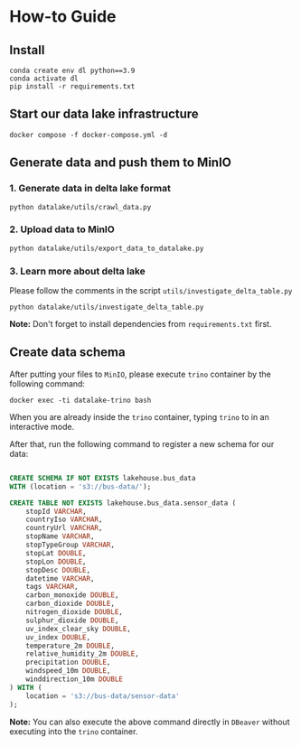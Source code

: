 # How-to Guide

## Install 
```shell
conda create env dl python==3.9
conda activate dl
pip install -r requirements.txt
```

## Start our data lake infrastructure
```shell
docker compose -f docker-compose.yml -d
```

## Generate data and push them to MinIO
### 1. Generate data in delta lake format
```shell
python datalake/utils/crawl_data.py
```
### 2. Upload data to MinIO
```shell
python datalake/utils/export_data_to_datalake.py
```

### 3. Learn more about delta lake
Please follow the comments in the script `utils/investigate_delta_table.py`
```shell
python datalake/utils/investigate_delta_table.py
```

**Note:** Don't forget to install dependencies from `requirements.txt` first.

## Create data schema
After putting your files to `MinIO`, please execute `trino` container by the following command:
```shell
docker exec -ti datalake-trino bash
```

When you are already inside the `trino` container, typing `trino` to in an interactive mode.

After that, run the following command to register a new schema for our data:

```sql

CREATE SCHEMA IF NOT EXISTS lakehouse.bus_data
WITH (location = 's3://bus-data/');

CREATE TABLE NOT EXISTS lakehouse.bus_data.sensor_data (
    stopId VARCHAR,
    countryIso VARCHAR,
    countryUrl VARCHAR,
    stopName VARCHAR,
    stopTypeGroup VARCHAR,
    stopLat DOUBLE,
    stopLon DOUBLE,
    stopDesc DOUBLE,
    datetime VARCHAR,
    tags VARCHAR,
    carbon_monoxide DOUBLE,
    carbon_dioxide DOUBLE,
    nitrogen_dioxide DOUBLE,
    sulphur_dioxide DOUBLE,
    uv_index_clear_sky DOUBLE,
    uv_index DOUBLE,
    temperature_2m DOUBLE,
    relative_humidity_2m DOUBLE,
    precipitation DOUBLE,
    windspeed_10m DOUBLE,
    winddirection_10m DOUBLE
) WITH (
    location = 's3://bus-data/sensor-data'
);

```


**Note:** You can also execute the above command directly in `DBeaver` without executing into the `trino` container.